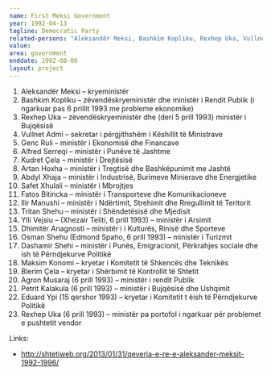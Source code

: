 ```yaml
---
name: First Meksi Government
year: 1992-04-13
tagline: Democratic Party
related-persons: "Aleksandër Meksi, Bashkim Kopliku, Rexhep Uka, Vullnet Admi, Genc Ruli, Alfred Serreqi, Kudret Çela, Abdyl Xhaja, Fatos Bitincka, Ilir Manushi, Tritan Shehu, Ylli Vejsiu, Dhimitër Anagnosti, Osman Shehu, Edmond Spaho, Dashamir Shehi, Maksim Konomi, Blerim Çela, Agron Musaraj, Petrit Kalakula, Eduard Ypi, Rexhep Uka"
value:
area: government
enddate: 1992-08-06
layout: project
---
```

1. Aleksandër Meksi – kryeministër
2. Bashkim Kopliku – zëvendëskryeministër dhe ministër i Rendit Publik (i ngarkuar pas 6 prillit 1993 me probleme ekonomike)
3. Rexhep Uka – zëvendëskryeministër dhe  (deri 5 prill 1993) ministër i Bujqësisë
4. Vullnet Admi – sekretar i përgjithshëm i Këshillit të Ministrave
5. Genc Ruli – ministër i Ekonomisë dhe Financave
6. Alfred Serreqi – ministër i Punëve të Jashtme
7. Kudret Çela – ministër i Drejtësisë
8. Artan Hoxha – ministër i Tregtisë dhe Bashkëpunimit me Jashtë
9. Abdyl Xhaja – ministër i Industrisë, Burimeve Minierave dhe Energjetike
10. Safet Xhulali – ministër i Mbrojtjes
11. Fatos Bitincka – ministër i Transporteve dhe Komunikacioneve
12. Ilir Manushi – ministër i Ndërtimit, Strehimit dhe Rregullimit të Teritorit
13. Tritan Shehu – ministër i Shëndetësisë dhe Mjedisit
14. Ylli Vejsiu – (Xhezair Teliti, 6 prill 1993) – ministër i Arsimit
15. Dhimitër Anagnosti – ministër i i Kulturës, Rinisë dhe Sporteve
16. Osman Shehu (Edmond Spaho, 6 prill 1993) – ministër i Turizmit
17. Dashamir Shehi – ministër i Punës, Emigracionit, Përkrahjes sociale dhe ish të Përndjekurve Politikë
18. Maksim Konomi – kryetar i Komitetit të Shkencës dhe Teknikës
19. Blerim Çela – kryetar i Shërbimit të Kontrollit të Shtetit
20. Agron Musaraj (6 prill 1993) – ministër i rendit Publik
21. Petrit Kalakula  (6 prill 1993) – ministër i Bujqësisë dhe Ushqimit
22. Eduard Ypi (15 qershor 1993) – kryetar i Komitetit t ëish të Përndjekurve Politikë
23. Rexhep Uka (6 prill 1993) – ministër pa portofol i ngarkuar për problemet e pushtetit vendor


Links:

* <http://shtetiweb.org/2013/01/31/qeveria-e-re-e-aleksander-meksit-1992-1996/>
